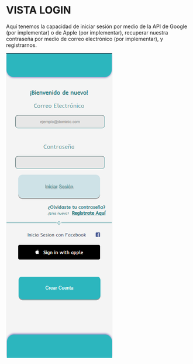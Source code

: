 # VISTA LOGIN

Aquí tenemos la capacidad de iniciar sesión por medio de la API de Google (por implementar) o de Apple (por implementar), recuperar nuestra contraseña por medio de correo electrónico (por implementar), y registrarnos.

![LOGIN](static/src/vista-login.png)
